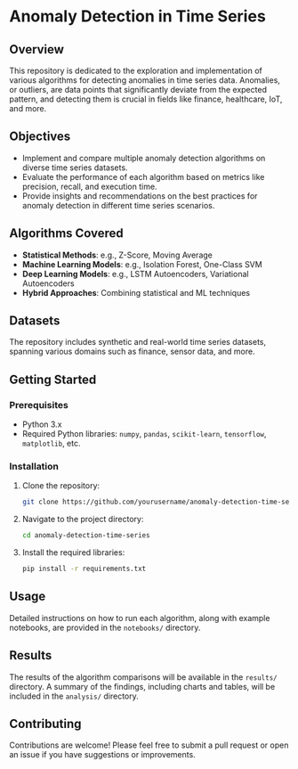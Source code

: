 # Anomaly Detection in Time Series

## Overview
This repository is dedicated to the exploration and implementation of various algorithms for detecting anomalies in time series data. Anomalies, or outliers, are data points that significantly deviate from the expected pattern, and detecting them is crucial in fields like finance, healthcare, IoT, and more.

## Objectives
- Implement and compare multiple anomaly detection algorithms on diverse time series datasets.
- Evaluate the performance of each algorithm based on metrics like precision, recall, and execution time.
- Provide insights and recommendations on the best practices for anomaly detection in different time series scenarios.

## Algorithms Covered
- **Statistical Methods**: e.g., Z-Score, Moving Average
- **Machine Learning Models**: e.g., Isolation Forest, One-Class SVM
- **Deep Learning Models**: e.g., LSTM Autoencoders, Variational Autoencoders
- **Hybrid Approaches**: Combining statistical and ML techniques

## Datasets
The repository includes synthetic and real-world time series datasets, spanning various domains such as finance, sensor data, and more.

## Getting Started
### Prerequisites
- Python 3.x
- Required Python libraries: `numpy`, `pandas`, `scikit-learn`, `tensorflow`, `matplotlib`, etc.

### Installation
1. Clone the repository:
    ```bash
    git clone https://github.com/yourusername/anomaly-detection-time-series.git
    ```
2. Navigate to the project directory:
    ```bash
    cd anomaly-detection-time-series
    ```
3. Install the required libraries:
    ```bash
    pip install -r requirements.txt
    ```

## Usage
Detailed instructions on how to run each algorithm, along with example notebooks, are provided in the `notebooks/` directory.

## Results
The results of the algorithm comparisons will be available in the `results/` directory. A summary of the findings, including charts and tables, will be included in the `analysis/` directory.

## Contributing
Contributions are welcome! Please feel free to submit a pull request or open an issue if you have suggestions or improvements.


